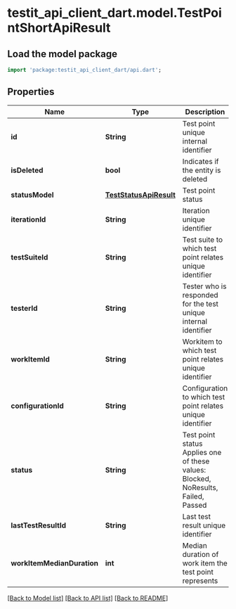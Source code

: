 # testit_api_client_dart.model.TestPointShortApiResult

## Load the model package
```dart
import 'package:testit_api_client_dart/api.dart';
```

## Properties
Name | Type | Description | Notes
------------ | ------------- | ------------- | -------------
**id** | **String** | Test point unique internal identifier | 
**isDeleted** | **bool** | Indicates if the entity is deleted | 
**statusModel** | [**TestStatusApiResult**](TestStatusApiResult.md) | Test point status | 
**iterationId** | **String** | Iteration unique identifier | 
**testSuiteId** | **String** | Test suite to which test point relates unique identifier | 
**testerId** | **String** | Tester who is responded for the test unique internal identifier | [optional] 
**workItemId** | **String** | Workitem to which test point relates unique identifier | [optional] 
**configurationId** | **String** | Configuration to which test point relates unique identifier | [optional] 
**status** | **String** | Test point status   Applies one of these values: Blocked, NoResults, Failed, Passed | [optional] 
**lastTestResultId** | **String** | Last test result unique identifier | [optional] 
**workItemMedianDuration** | **int** | Median duration of work item the test point represents | [optional] 

[[Back to Model list]](../README.md#documentation-for-models) [[Back to API list]](../README.md#documentation-for-api-endpoints) [[Back to README]](../README.md)


